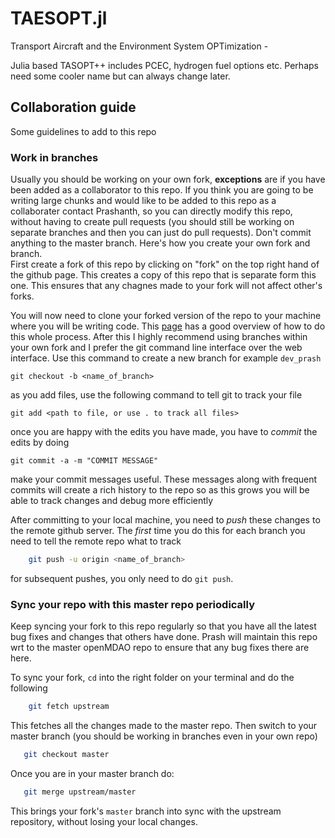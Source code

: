# TAESOPT.jl

Transport Aircraft and the Environment System OPTimization - 

Julia based TASOPT++ includes PCEC, hydrogen fuel options etc. Perhaps need some cooler name but can always change later.

## Collaboration guide

Some guidelines to add to this repo

### Work in branches

Usually you should be working on your own fork, **exceptions** are if you have been added as a collaborator to this repo. If you think you are going to be writing large chunks and would like to be added to this repo as a collaborater contact Prashanth, so you can directly modify this repo, without having to create pull requests (you should still be working on separate branches and then you can just do pull requests).
Don't commit anything to the master branch. Here's how you create your own fork and branch.  
First create a fork of this repo by clicking on "fork" on the top right hand of the github page. This creates a copy of this repo that is separate form this one. This ensures that any chagnes made to your fork will not affect other's forks.

You will now need to clone your forked version of the repo to your machine where you will be writing code. This [page](https://help.github.com/en/github/getting-started-with-github/fork-a-repo) has a good overview of how to do this whole process.
After this I highly recommend using branches within your own fork and I prefer the git command line interface over the web interface.
Use this command to create a new branch for example `dev_prash`

    git checkout -b <name_of_branch>

as you add files, use the following command to tell git to track your file

    git add <path to file, or use . to track all files>

once you are happy with the edits you have made, you have to *commit* the edits by doing

    git commit -a -m "COMMIT MESSAGE"

make your commit messages useful. These messages along with frequent commits will create a rich history to the repo so as this grows you will be able to track changes and debug more efficiently

After committing to your local machine, you need to *push* these changes to the remote github server. The _first_ time you do this for each branch you need to tell the remote repo what to track
```bash
    git push -u origin <name_of_branch>
```
for subsequent pushes, you only need to do `git push`.

### Sync your repo with this master repo periodically

Keep syncing your fork to this repo regularly so that you have all the latest bug fixes and changes that others have done. Prash will maintain this repo wrt to the master openMDAO repo to ensure that any bug fixes there are here.

To sync your fork, `cd` into the right folder on your terminal and do the following
```bash
    git fetch upstream
```
This fetches all the changes made to the master repo. Then switch to your master branch (you should be working in branches even in your own repo)
```bash
   git checkout master
```
Once you are in your master branch do:
```bash
   git merge upstream/master
```
This brings your fork's `master` branch into sync with the upstream repository, without losing your local changes.
